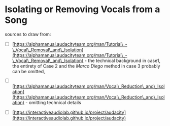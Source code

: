 # Isolating or Removing Vocals from a Song

sources to draw from:

* [ ] [https://alphamanual.audacityteam.org/man/Tutorial\_-\_Vocal\_Removal\_and\_Isolation](https://alphamanual.audacityteam.org/man/Tutorial\_-\_Vocal\_Removal\_and\_Isolation) - the technical background in case1, the entirety of Case 2 and the _Marco Diego_ method in case 3 probably can be omitted,&#x20;
* [ ] [https://alphamanual.audacityteam.org/man/Vocal\_Reduction\_and\_Isolation](https://alphamanual.audacityteam.org/man/Vocal\_Reduction\_and\_Isolation) - omitting technical details
* [ ] [https://interactiveaudiolab.github.io/project/audacity](https://interactiveaudiolab.github.io/project/audacity)

